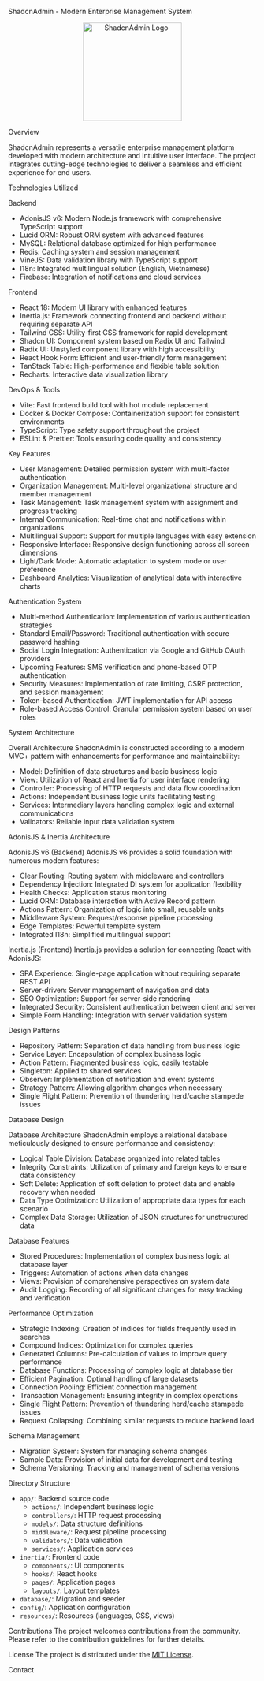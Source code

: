 ShadcnAdmin - Modern Enterprise Management System

<p align="center">
  <img src="public/images/logo.png" alt="ShadcnAdmin Logo" width="200"/>
</p>

Overview

ShadcnAdmin represents a versatile enterprise management platform developed with modern architecture and intuitive user interface. The project integrates cutting-edge technologies to deliver a seamless and efficient experience for end users.

Technologies Utilized

Backend
- AdonisJS v6: Modern Node.js framework with comprehensive TypeScript support
- Lucid ORM: Robust ORM system with advanced features
- MySQL: Relational database optimized for high performance
- Redis: Caching system and session management
- VineJS: Data validation library with TypeScript support
- I18n: Integrated multilingual solution (English, Vietnamese)
- Firebase: Integration of notifications and cloud services

Frontend
- React 18: Modern UI library with enhanced features
- Inertia.js: Framework connecting frontend and backend without requiring separate API
- Tailwind CSS: Utility-first CSS framework for rapid development
- Shadcn UI: Component system based on Radix UI and Tailwind
- Radix UI: Unstyled component library with high accessibility
- React Hook Form: Efficient and user-friendly form management
- TanStack Table: High-performance and flexible table solution
- Recharts: Interactive data visualization library

DevOps & Tools
- Vite: Fast frontend build tool with hot module replacement
- Docker & Docker Compose: Containerization support for consistent environments
- TypeScript: Type safety support throughout the project
- ESLint & Prettier: Tools ensuring code quality and consistency

Key Features

- User Management: Detailed permission system with multi-factor authentication
- Organization Management: Multi-level organizational structure and member management
- Task Management: Task management system with assignment and progress tracking
- Internal Communication: Real-time chat and notifications within organizations
- Multilingual Support: Support for multiple languages with easy extension
- Responsive Interface: Responsive design functioning across all screen dimensions
- Light/Dark Mode: Automatic adaptation to system mode or user preference
- Dashboard Analytics: Visualization of analytical data with interactive charts

Authentication System

- Multi-method Authentication: Implementation of various authentication strategies
- Standard Email/Password: Traditional authentication with secure password hashing
- Social Login Integration: Authentication via Google and GitHub OAuth providers
- Upcoming Features: SMS verification and phone-based OTP authentication
- Security Measures: Implementation of rate limiting, CSRF protection, and session management
- Token-based Authentication: JWT implementation for API access
- Role-based Access Control: Granular permission system based on user roles

System Architecture

Overall Architecture
ShadcnAdmin is constructed according to a modern MVC+ pattern with enhancements for performance and maintainability:

- Model: Definition of data structures and basic business logic
- View: Utilization of React and Inertia for user interface rendering
- Controller: Processing of HTTP requests and data flow coordination
- Actions: Independent business logic units facilitating testing
- Services: Intermediary layers handling complex logic and external communications
- Validators: Reliable input data validation system

AdonisJS & Inertia Architecture

AdonisJS v6 (Backend)
AdonisJS v6 provides a solid foundation with numerous modern features:

- Clear Routing: Routing system with middleware and controllers
- Dependency Injection: Integrated DI system for application flexibility
- Health Checks: Application status monitoring
- Lucid ORM: Database interaction with Active Record pattern
- Actions Pattern: Organization of logic into small, reusable units
- Middleware System: Request/response pipeline processing
- Edge Templates: Powerful template system
- Integrated I18n: Simplified multilingual support

Inertia.js (Frontend)
Inertia.js provides a solution for connecting React with AdonisJS:

- SPA Experience: Single-page application without requiring separate REST API
- Server-driven: Server management of navigation and data
- SEO Optimization: Support for server-side rendering
- Integrated Security: Consistent authentication between client and server
- Simple Form Handling: Integration with server validation system

Design Patterns
- Repository Pattern: Separation of data handling from business logic
- Service Layer: Encapsulation of complex business logic
- Action Pattern: Fragmented business logic, easily testable
- Singleton: Applied to shared services
- Observer: Implementation of notification and event systems
- Strategy Pattern: Allowing algorithm changes when necessary
- Single Flight Pattern: Prevention of thundering herd/cache stampede issues

Database Design

Database Architecture
ShadcnAdmin employs a relational database meticulously designed to ensure performance and consistency:

- Logical Table Division: Database organized into related tables
- Integrity Constraints: Utilization of primary and foreign keys to ensure data consistency
- Soft Delete: Application of soft deletion to protect data and enable recovery when needed
- Data Type Optimization: Utilization of appropriate data types for each scenario
- Complex Data Storage: Utilization of JSON structures for unstructured data

Database Features
- Stored Procedures: Implementation of complex business logic at database layer
- Triggers: Automation of actions when data changes
- Views: Provision of comprehensive perspectives on system data
- Audit Logging: Recording of all significant changes for easy tracking and verification

Performance Optimization
- Strategic Indexing: Creation of indices for fields frequently used in searches
- Compound Indices: Optimization for complex queries
- Generated Columns: Pre-calculation of values to improve query performance
- Database Functions: Processing of complex logic at database tier
- Efficient Pagination: Optimal handling of large datasets
- Connection Pooling: Efficient connection management
- Transaction Management: Ensuring integrity in complex operations
- Single Flight Pattern: Prevention of thundering herd/cache stampede issues
- Request Collapsing: Combining similar requests to reduce backend load

Schema Management
- Migration System: System for managing schema changes
- Sample Data: Provision of initial data for development and testing
- Schema Versioning: Tracking and management of schema versions

Directory Structure
- `app/`: Backend source code
  - `actions/`: Independent business logic
  - `controllers/`: HTTP request processing
  - `models/`: Data structure definitions
  - `middleware/`: Request pipeline processing
  - `validators/`: Data validation
  - `services/`: Application services
- `inertia/`: Frontend code
  - `components/`: UI components
  - `hooks/`: React hooks
  - `pages/`: Application pages
  - `layouts/`: Layout templates
- `database/`: Migration and seeder
- `config/`: Application configuration
- `resources/`: Resources (languages, CSS, views)


Contributions
The project welcomes contributions from the community. Please refer to the contribution guidelines for further details.

License
The project is distributed under the [MIT License](LICENSE).

Contact


